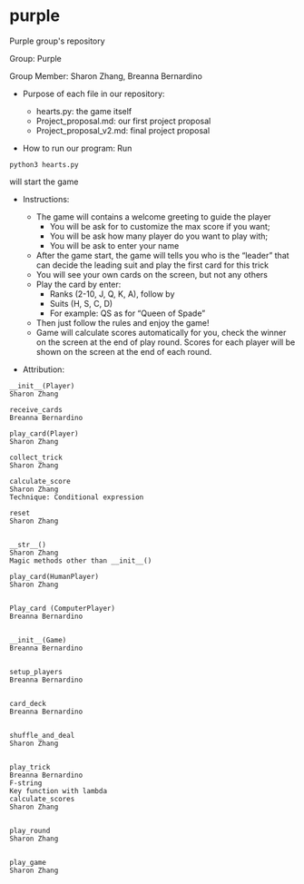 # purple
Purple group's repository 

Group: Purple

Group Member: Sharon Zhang, Breanna Bernardino


- Purpose of each file in our repository:
    - hearts.py: the game itself
    - Project_proposal.md: our first project proposal
    - Project_proposal_v2.md: final project proposal


- How to run our program:
Run 
```
python3 hearts.py
```
will start the game


- Instructions:
    - The game will contains a welcome greeting to guide the player
        - You will be ask for to customize the max score if you want;
        - You will be ask how many player do you want to play with;
        - You will be ask to enter your name
    - After the game start, the game will tells you who is the “leader” that can decide the leading suit and play the first card for this trick
    - You will see your own cards on the screen, but not any others
    - Play the card by enter:
        - Ranks (2-10, J, Q, K, A), follow by
        - Suits (H, S, C, D)
        - For example: QS as for “Queen of Spade”
    - Then just follow the rules and enjoy the game!
    - Game will calculate scores automatically for you, check the winner on the 
    screen at the end of play round. Scores for each player will be shown on the screen at the end of each round. 


- Attribution:
```
__init__(Player)
Sharon Zhang

receive_cards
Breanna Bernardino

play_card(Player)
Sharon Zhang

collect_trick
Sharon Zhang

calculate_score
Sharon Zhang
Technique: Conditional expression

reset
Sharon Zhang


__str__()
Sharon Zhang
Magic methods other than __init__()

play_card(HumanPlayer)
Sharon Zhang


Play_card (ComputerPlayer)
Breanna Bernardino


__init__(Game)
Breanna Bernardino


setup_players
Breanna Bernardino


card_deck
Breanna Bernardino


shuffle_and_deal
Sharon Zhang


play_trick
Breanna Bernardino
F-string
Key function with lambda
calculate_scores 
Sharon Zhang


play_round
Sharon Zhang


play_game
Sharon Zhang
```





